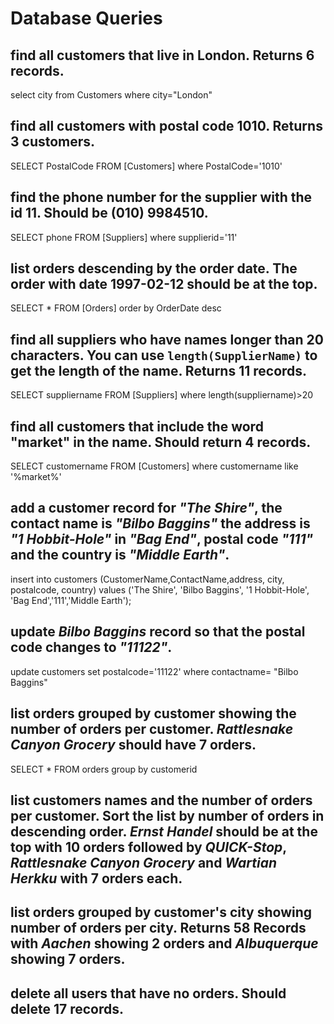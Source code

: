 # Database Queries

## find all customers that live in London. Returns 6 records.
select city from Customers where city="London"

## find all customers with postal code 1010. Returns 3 customers.
SELECT PostalCode FROM [Customers] where PostalCode='1010'

## find the phone number for the supplier with the id 11. Should be (010) 9984510.
SELECT phone FROM [Suppliers] where supplierid='11'

## list orders descending by the order date. The order with date 1997-02-12 should be at the top.
SELECT * FROM [Orders] order by OrderDate desc

## find all suppliers who have names longer than 20 characters. You can use `length(SupplierName)` to get the length of the name. Returns 11 records.
SELECT suppliername FROM [Suppliers] where length(suppliername)>20

## find all customers that include the word "market" in the name. Should return 4 records.
SELECT customername FROM [Customers] where customername like '%market%'

## add a customer record for _"The Shire"_, the contact name is _"Bilbo Baggins"_ the address is _"1 Hobbit-Hole"_ in _"Bag End"_, postal code _"111"_ and the country is _"Middle Earth"_.
insert into customers (CustomerName,ContactName,address, city, postalcode, country)
values ('The Shire', 'Bilbo Baggins', '1 Hobbit-Hole', 'Bag End','111','Middle Earth');
## update _Bilbo Baggins_ record so that the postal code changes to _"11122"_.
update customers set
postalcode='11122'
where contactname= "Bilbo Baggins"
## list orders grouped by customer showing the number of orders per customer. _Rattlesnake Canyon Grocery_ should have 7 orders.
SELECT * FROM orders group by customerid
## list customers names and the number of orders per customer. Sort the list by number of orders in descending order. _Ernst Handel_ should be at the top with 10 orders followed by _QUICK-Stop_, _Rattlesnake Canyon Grocery_ and _Wartian Herkku_ with 7 orders each.

## list orders grouped by customer's city showing number of orders per city. Returns 58 Records with _Aachen_ showing 2 orders and _Albuquerque_ showing 7 orders.

## delete all users that have no orders. Should delete 17 records.
